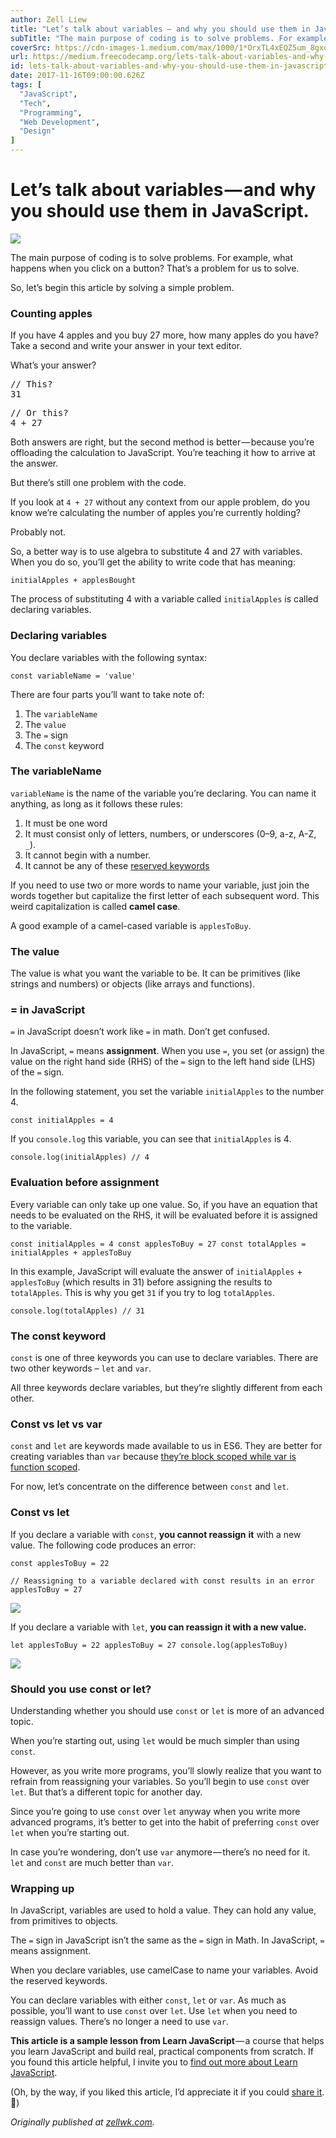 ```yaml
---
author: Zell Liew
title: "Let’s talk about variables — and why you should use them in JavaScript."
subTitle: "The main purpose of coding is to solve problems. For example, what happens when you click on a button? That’s a problem for us to solve."
coverSrc: https://cdn-images-1.medium.com/max/1000/1*OrxTL4xEQZ5um_8gxoddbQ.jpeg
url: https://medium.freecodecamp.org/lets-talk-about-variables-and-why-you-should-use-them-in-javascript-92d8c661a5b
id: lets-talk-about-variables-and-why-you-should-use-them-in-javascript-92d8c661a5b
date: 2017-11-16T09:00:00.626Z
tags: [
  "JavaScript",
  "Tech",
  "Programming",
  "Web Development",
  "Design"
]
---
```

# Let’s talk about variables — and why you should use them in JavaScript.

![](https://cdn-images-1.medium.com/max/2000/1*OrxTL4xEQZ5um_8gxoddbQ.jpeg)

The main purpose of coding is to solve problems. For example, what happens when you click on a button? That’s a problem for us to solve.

So, let’s begin this article by solving a simple problem.

### Counting apples

If you have 4 apples and you buy 27 more, how many apples do you have? Take a second and write your answer in your text editor.

What’s your answer?

<pre name="9134" id="9134" class="graf graf--pre graf-after--p">// This?   
31  </pre>

<pre name="600e" id="600e" class="graf graf--pre graf-after--pre">// Or this?   
4 + 27</pre>

Both answers are right, but the second method is better — because you’re offloading the calculation to JavaScript. You’re teaching it how to arrive at the answer.

But there’s still one problem with the code.

If you look at `4 + 27` without any context from our apple problem, do you know we’re calculating the number of apples you’re currently holding?

Probably not.

So, a better way is to use algebra to substitute 4 and 27 with variables. When you do so, you’ll get the ability to write code that has meaning:

    initialApples + applesBought

The process of substituting 4 with a variable called `initialApples` is called declaring variables.

### Declaring variables

You declare variables with the following syntax:

    const variableName = 'value'

There are four parts you’ll want to take note of:

1.  The `variableName`
2.  The `value`
3.  The `=` sign
4.  The `const` keyword

### The variableName

`variableName` is the name of the variable you’re declaring. You can name it anything, as long as it follows these rules:

1.  It must be one word
2.  It must consist only of letters, numbers, or underscores (0–9, a-z, A-Z, `_`).
3.  It cannot begin with a number.
4.  It cannot be any of these [reserved keywords](https://developer.mozilla.org/en-US/docs/Web/JavaScript/Reference/Lexical_grammar#Keywords)

If you need to use two or more words to name your variable, just join the words together but capitalize the first letter of each subsequent word. This weird capitalization is called **camel case**.

A good example of a camel-cased variable is `applesToBuy`.

### The value

The value is what you want the variable to be. It can be primitives (like strings and numbers) or objects (like arrays and functions).

### = in JavaScript

`=` in JavaScript doesn’t work like `=` in math. Don’t get confused.

In JavaScript, `=` means **assignment**. When you use `=`, you set (or assign) the value on the right hand side (RHS) of the `=` sign to the left hand side (LHS) of the `=` sign.

In the following statement, you set the variable `initialApples` to the number 4.

    const initialApples = 4

If you `console.log` this variable, you can see that `initialApples` is 4.

    console.log(initialApples) // 4

### Evaluation before assignment

Every variable can only take up one value. So, if you have an equation that needs to be evaluated on the RHS, it will be evaluated before it is assigned to the variable.

    const initialApples = 4 const applesToBuy = 27 const totalApples = initialApples + applesToBuy

In this example, JavaScript will evaluate the answer of `initialApples` + `applesToBuy` (which results in 31) before assigning the results to `totalApples`. This is why you get `31` if you try to log `totalApples`.

    console.log(totalApples) // 31

### The const keyword

`const` is one of three keywords you can use to declare variables. There are two other keywords – `let` and `var`.

All three keywords declare variables, but they’re slightly different from each other.

### Const vs let vs var

`const` and `let` are keywords made available to us in ES6\. They are better for creating variables than `var` because [they’re block scoped while var is function scoped](https://zellwk.com/blog/es6/#let-and-const).

For now, let’s concentrate on the difference between `const` and `let`.

### Const vs let

If you declare a variable with `const`, **you cannot reassign** **it** with a new value. The following code produces an error:

    const applesToBuy = 22 

    // Reassigning to a variable declared with const results in an error applesToBuy = 27

![](https://cdn-images-1.medium.com/max/1600/0*SIGc62Xw1_bStmTn.png)

If you declare a variable with `let`, **you can reassign it with a new value.**

    let applesToBuy = 22 applesToBuy = 27 console.log(applesToBuy)

![](https://cdn-images-1.medium.com/max/1600/0*pki1SxTy5JOvAJqa.png)

### Should you use const or let?

Understanding whether you should use `const` or `let` is more of an advanced topic.

When you’re starting out, using `let` would be much simpler than using `const`.

However, as you write more programs, you’ll slowly realize that you want to refrain from reassigning your variables. So you’ll begin to use `const` over `let`. But that’s a different topic for another day.

Since you’re going to use `const` over `let` anyway when you write more advanced programs, it’s better to get into the habit of preferring `const` over `let` when you’re starting out.

<span class="markup--quote markup--p-quote is-other" name="anon_6344dc8e1c01" data-creator-ids="anon">In case you’re wondering, don’t use `var` anymore — there’s no need for it. `let` and `const` are much better than `var`.</span>

### Wrapping up

In JavaScript, variables are used to hold a value. They can hold any value, from primitives to objects.

The `=` sign in JavaScript isn’t the same as the `=` sign in Math. In JavaScript, `=` means assignment.

When you declare variables, use camelCase to name your variables. Avoid the reserved keywords.

You can declare variables with either `const`, `let` or `var`. As much as possible, you’ll want to use `const` over `let`. Use `let` when you need to reassign values. There’s no longer a need to use `var`.

**This article is a sample lesson from Learn JavaScript** — a course that helps you learn JavaScript and build real, practical components from scratch. If you found this article helpful, I invite you to [find out more about Learn JavaScript](https://learnjavascript.today/).

(Oh, by the way, if you liked this article, I’d appreciate it if you could [share it](http://twitter.com/share?text=Use%20const%20over%20let%20when%20declaring%20variables.%20No%20need%20to%20use%20var%20anymore%20👉%20&url=https://zellwk.com/blog/javascript-variables/&hashtags=). 🤗)

_Originally published at_ [_zellwk.com_](https://zellwk.com/blog/javascript-variables/)_._
